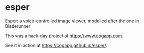 # esper
Esper: a voice-controlled image viewer, modelled after the one in Bladerunner

This was a hack-day project at https://www.cogapp.com.

See it in action at https://cogapp.github.io/esper/.
